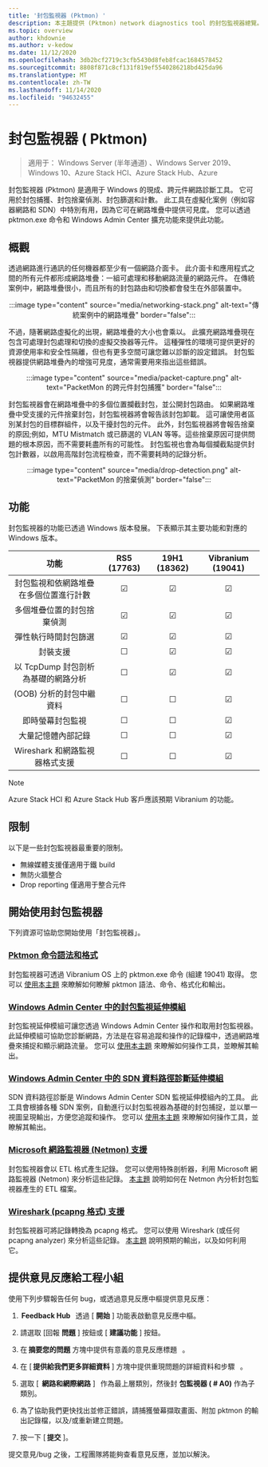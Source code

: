 ```yaml
---
title: '封包監視器 (Pktmon) '
description: 本主題提供 (Pktmon) network diagnostics tool 的封包監視器總覽。
ms.topic: overview
author: khdownie
ms.author: v-kedow
ms.date: 11/12/2020
ms.openlocfilehash: 3db2bcf2719c3cfb5430d8feb8fcac1684578452
ms.sourcegitcommit: 8808f871c8cf131f819ef5540286218bd425da96
ms.translationtype: MT
ms.contentlocale: zh-TW
ms.lasthandoff: 11/14/2020
ms.locfileid: "94632455"
---
```

# <a name="packet-monitor-pktmon"></a>封包監視器 \( Pktmon\)

>適用于： Windows Server (半年通道) 、Windows Server 2019、Windows 10、Azure Stack HCI、Azure Stack Hub、Azure

封包監視器 (Pktmon) 是適用于 Windows 的現成、跨元件網路診斷工具。 它可用於封包捕獲、封包捨棄偵測、封包篩選和計數。 此工具在虛擬化案例（例如容器網路和 SDN）中特別有用，因為它可在網路堆疊中提供可見度。 您可以透過 pktmon.exe 命令和 Windows Admin Center 擴充功能來提供此功能。 

## <a name="overview"></a>概觀

透過網路進行通訊的任何機器都至少有一個網路介面卡。 此介面卡和應用程式之間的所有元件都形成網路堆疊：一組可處理和移動網路流量的網路元件。 在傳統案例中，網路堆疊很小，而且所有的封包路由和切換都會發生在外部裝置中。

<center>

:::image type="content" source="media/networking-stack.png" alt-text="傳統案例中的網路堆疊" border="false":::

</center>

不過，隨著網路虛擬化的出現，網路堆疊的大小也會乘以。 此擴充網路堆疊現在包含可處理封包處理和切換的虛擬交換器等元件。 這種彈性的環境可提供更好的資源使用率和安全性隔離，但也有更多空間可讓您難以診斷的設定錯誤。 封包監視器提供網路堆疊內的增強可見度，通常需要用來指出這些錯誤。

<center>

:::image type="content" source="media/packet-capture.png" alt-text="PacketMon 的跨元件封包捕獲" border="false":::

</center>

封包監視器會在網路堆疊中的多個位置攔截封包，並公開封包路由。 如果網路堆疊中受支援的元件捨棄封包，封包監視器將會報告該封包卸載。 這可讓使用者區別某封包的目標群組件，以及干擾封包的元件。 此外，封包監視器將會報告捨棄的原因;例如，MTU Mistmatch 或已篩選的 VLAN 等等。這些捨棄原因可提供問題的根本原因，而不需要耗盡所有的可能性。 封包監視也會為每個攔截點提供封包計數器，以啟用高階封包流程檢查，而不需要耗時的記錄分析。

<center>

:::image type="content" source="media/drop-detection.png" alt-text="PacketMon 的捨棄偵測" border="false":::

</center>

## <a name="functionality"></a>功能

封包監視器的功能已透過 Windows 版本發展。 下表顯示其主要功能和對應的 Windows 版本。

| 功能                                                                  | RS5 (17763)  | 19H1 (18362)  | Vibranium (19041)  |
|:---------------------------------------------------------------------------:|:-----------:|:------------:|:-----------------:|
| 封包監視和依網路堆疊在多個位置進行計數 | &#x2611;    | &#x2611;     | &#x2611;          |
| 多個堆疊位置的封包捨棄偵測                          | &#x2611;    | &#x2611;     | &#x2611;          |
| 彈性執行時間封包篩選                                           | &#x2611;    | &#x2611;     | &#x2611;          |
| 封裝支援                                                       | &#x2610;    | &#x2611;     | &#x2611;          |
| 以 TcpDump 封包剖析為基礎的網路分析                            | &#x2610;    | &#x2611;     | &#x2611;          |
|  (OOB) 分析的封包中繼資料                                              | &#x2610;    | &#x2610;     | &#x2611;          |
| 即時螢幕封包監視                                       | &#x2610;    | &#x2610;     | &#x2611;          |
| 大量記憶體內部記錄                                               | &#x2610;    | &#x2610;     | &#x2611;          |
| Wireshark 和網路監視器格式支援                                | &#x2610;    | &#x2610;     | &#x2611;          |

>[!NOTE]
>Azure Stack HCI 和 Azure Stack Hub 客戶應該預期 Vibranium 的功能。

## <a name="limitations"></a>限制

以下是一些封包監視器最重要的限制。

- 無線媒體支援僅適用于鐵 build
- 無防火牆整合
- Drop reporting 僅適用于整合元件

## <a name="get-started-with-packet-monitor"></a>開始使用封包監視器

下列資源可協助您開始使用「封包監視器」。

### <a name="pktmon-command-syntax-and-formatting"></a>[Pktmon 命令語法和格式](pktmon-syntax.md)

封包監視器可透過 Vibranium OS 上的 pktmon.exe 命令 (組建 19041) 取得。 您可以 [使用本主題](pktmon-syntax.md) 來瞭解如何瞭解 pktmon 語法、命令、格式化和輸出。

### <a name="packet-monitoring-extension-in-windows-admin-center"></a>[Windows Admin Center 中的封包監視延伸模組](pktmon-wac-extension.md)

封包監視延伸模組可讓您透過 Windows Admin Center 操作和取用封包監視器。 此延伸模組可協助您診斷網路，方法是在容易追蹤和操作的記錄檔中，透過網路堆疊來捕捉和顯示網路流量。 您可以 [使用本主題](pktmon-wac-extension.md) 來瞭解如何操作工具，並瞭解其輸出。

### <a name="sdn-data-path-diagnostics-extension-in-windows-admin-center"></a>[Windows Admin Center 中的 SDN 資料路徑診斷延伸模組](pktmon-sdn-data-path-wac-extension.md)

SDN 資料路徑診斷是 Windows Admin Center SDN 監視延伸模組內的工具。 此工具會根據各種 SDN 案例，自動進行以封包監視器為基礎的封包捕捉，並以單一視圖呈現輸出，方便您追蹤和操作。 您可以 [使用本主題](pktmon-sdn-data-path-wac-extension.md) 來瞭解如何操作工具，並瞭解其輸出。

### <a name="microsoft-network-monitor-netmon-support"></a>[Microsoft 網路監視器 (Netmon) 支援](pktmon-netmon-support.md)

封包監視器會以 ETL 格式產生記錄。 您可以使用特殊剖析器，利用 Microsoft 網路監視器 (Netmon) 來分析這些記錄。 [本主題](pktmon-netmon-support.md) 說明如何在 Netmon 內分析封包監視器產生的 ETL 檔案。

### <a name="wireshark-pcapng-format-support"></a>[Wireshark (pcapng 格式) 支援](pktmon-pcapng-support.md)

封包監視器可將記錄轉換為 pcapng 格式。 您可以使用 Wireshark (或任何 pcapng analyzer) 來分析這些記錄。 [本主題](pktmon-pcapng-support.md) 說明預期的輸出，以及如何利用它。

## <a name="provide-feedback-to-engineering-team"></a>提供意見反應給工程小組

使用下列步驟報告任何 bug，或透過意見反應中樞提供意見反應：

1.  **Feedback Hub**   透過 [ **開始** ] 功能表啟動意見反應中樞。

1. 請選取 [回報 **問題** ] 按鈕或 [ **建議功能** ] 按鈕。

1. 在 **摘要您的問題** 方塊中提供有意義的意見反應標題   。

1. 在 [ **提供給我們更多詳細資料** ] 方塊中提供重現問題的詳細資料和步驟   。

1. 選取 [  **網路和網際網路** ]   作為最上層類別，然後封 **包監視器 ( # A0)** 作為子類別。

1. 為了協助我們更快找出並修正錯誤，請捕獲螢幕擷取畫面、附加 pktmon 的輸出記錄檔，以及/或重新建立問題。

1. 按一下 [ **提交** ]。

提交意見/bug 之後，工程團隊將能夠查看意見反應，並加以解決。
